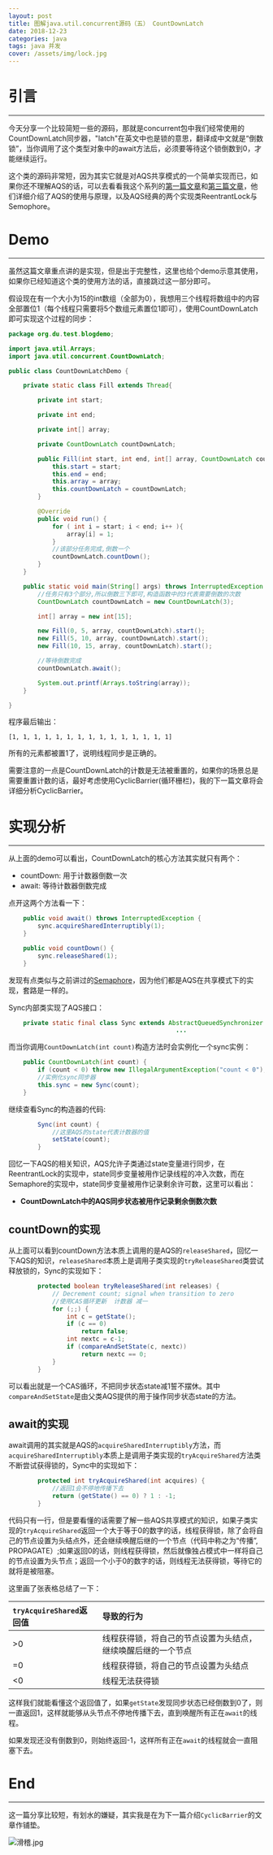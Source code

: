 ```yaml
---
layout: post
title: 图解java.util.concurrent源码（五） CountDownLatch
date: 2018-12-23
categories: java
tags: java 并发
cover: /assets/img/lock.jpg
---
```


# 引言
---

今天分享一个比较简短一些的源码，那就是concurrent包中我们经常使用的CountDownLatch同步器，"latch"在英文中也是锁的意思，翻译成中文就是“倒数锁”，当你调用了这个类型对象中的await方法后，必须要等待这个锁倒数到0，才能继续运行。

这个类的源码非常短，因为其实它就是对AQS共享模式的一个简单实现而已，如果你还不理解AQS的话，可以去看看我这个系列的[第一篇文章](https://www.dqyuan.top/2018/09/06/abstractqueuesynchronizer.html)和[第三篇文章](https://www.dqyuan.top/2018/09/24/reentrantlock-semaphore.html)，他们详细介绍了AQS的使用与原理，以及AQS经典的两个实现类ReentrantLock与Semophore。

# Demo
---

虽然这篇文章重点讲的是实现，但是出于完整性，这里也给个demo示意其使用，如果你已经知道这个类的使用方法的话，直接跳过这一部分即可。

假设现在有一个大小为15的int数组（全部为0），我想用三个线程将数组中的内容全部置位1（每个线程只需要将5个数组元素置位1即可），使用CountDownLatch即可实现这个过程的同步：

```java
package org.du.test.blogdemo;

import java.util.Arrays;
import java.util.concurrent.CountDownLatch;

public class CountDownLatchDemo {

    private static class Fill extends Thread{

        private int start;

        private int end;

        private int[] array;

        private CountDownLatch countDownLatch;

        public Fill(int start, int end, int[] array, CountDownLatch countDownLatch) {
            this.start = start;
            this.end = end;
            this.array = array;
            this.countDownLatch = countDownLatch;
        }

        @Override
        public void run() {
            for ( int i = start; i < end; i++ ){
                array[i] = 1;
            }
            //该部分任务完成,倒数一个
            countDownLatch.countDown();
        }
    }

    public static void main(String[] args) throws InterruptedException {
        //任务只有3个部分,所以倒数三下即可,构造函数中的3代表需要倒数的次数
        CountDownLatch countDownLatch = new CountDownLatch(3);

        int[] array = new int[15];

        new Fill(0, 5, array, countDownLatch).start();
        new Fill(5, 10, array, countDownLatch).start();
        new Fill(10, 15, array, countDownLatch).start();

        //等待倒数完成
        countDownLatch.await();

        System.out.printf(Arrays.toString(array));
    }

}

```

程序最后输出：

```c-like
[1, 1, 1, 1, 1, 1, 1, 1, 1, 1, 1, 1, 1, 1, 1]
```

所有的元素都被置1了，说明线程同步是正确的。

需要注意的一点是CountDownLatch的计数是无法被重置的，如果你的场景总是需要重置计数的话，最好考虑使用CyclicBarrier(循环栅栏)，我的下一篇文章将会详细分析CyclicBarrier。


# 实现分析
---

从上面的demo可以看出，CountDownLatch的核心方法其实就只有两个：

 - countDown: 用于计数器倒数一次
 - await: 等待计数器倒数完成

点开这两个方法看一下：

```java
    public void await() throws InterruptedException {
        sync.acquireSharedInterruptibly(1);
    }
```

```java
    public void countDown() {
        sync.releaseShared(1);
    }
```

发现有点类似与之前讲过的[Semaphore](https://www.dqyuan.top/2018/09/24/reentrantlock-semaphore.html)，因为他们都是AQS在共享模式下的实现，套路是一样的。

Sync内部类实现了AQS接口：

```java
    private static final class Sync extends AbstractQueuedSynchronizer {
                                              ...
```

而当你调用`CountDownLatch(int count)`构造方法时会实例化一个sync实例：

```java
    public CountDownLatch(int count) {
        if (count < 0) throw new IllegalArgumentException("count < 0");
        //实例化sync同步器
        this.sync = new Sync(count);
    }
```

继续查看Sync的构造器的代码:

```java
        Sync(int count) {
            //这里AQS的state代表计数器的值
            setState(count);
        }
```

回忆一下AQS的相关知识，AQS允许子类通过state变量进行同步，在ReentrantLock的实现中，state同步变量被用作记录线程的冲入次数，而在Semaphore的实现中，state同步变量被用作记录剩余许可数，这里可以看出：

 - **CountDownLatch中的AQS同步状态被用作记录剩余倒数次数**

## countDown的实现

从上面可以看到countDown方法本质上调用的是AQS的`releaseShared`，回忆一下AQS的知识，`releaseShared`本质上是调用子类实现的`tryReleaseShared`类尝试释放锁的，Sync的实现如下：

```java
        protected boolean tryReleaseShared(int releases) {
            // Decrement count; signal when transition to zero
            //使用CAS循环更新  计数器 减一
            for (;;) {
                int c = getState();
                if (c == 0)
                    return false;
                int nextc = c-1;
                if (compareAndSetState(c, nextc))
                    return nextc == 0;
            }
        }
```

可以看出就是一个CAS循环，不把同步状态state减1誓不摆休。其中`compareAndSetState`是由父类AQS提供的用于操作同步状态state的方法。

## await的实现

await调用的其实就是AQS的`acquireSharedInterruptibly`方法，而`acquireSharedInterruptibly`本质上是调用子类实现的`tryAcquireShared`方法类不断尝试获得锁的，Sync中的实现如下：

```java
        protected int tryAcquireShared(int acquires) {
            //返回1会不停地传播下去
            return (getState() == 0) ? 1 : -1;
        }
```

代码只有一行，但是要看懂的话需要了解一些AQS共享模式的知识，如果子类实现的`tryAcquireShared`返回一个大于等于0的数字的话，线程获得锁，除了会将自己的节点设置为头结点外，还会继续唤醒后继的一个节点（代码中称之为“传播”, PROPAGATE）;如果返回0的话，则线程获得锁，然后就像独占模式中一样将自己的节点设置为头节点；返回一个小于0的数字的话，则线程无法获得锁，等待它的就将是被阻塞。

这里画了张表格总结了一下：

| `tryAcquireShared`返回值        | 导致的行为    |
| :--------   | :-----   |
| >0        | 线程获得锁，将自己的节点设置为头结点，继续唤醒后继的一个节点      |  
| =0        | 线程获得锁，将自己的节点设置为头结点      |  
| <0        | 线程无法获得锁      |  


这样我们就能看懂这个返回值了，如果`getState`发现同步状态已经倒数到0了，则一直返回1，这样就能够从头节点不停地传播下去，直到唤醒所有正在`await`的线程。

如果发现还没有倒数到0，则始终返回-1，这样所有正在`await`的线程就会一直阻塞下去。

# End
---

这一篇分享比较短，有划水的嫌疑，其实我是在为下一篇介绍`CyclicBarrier`的文章作铺垫。

![滑稽.jpg](https://upload-images.jianshu.io/upload_images/10192684-626047d51fc749d2.jpeg?imageMogr2/auto-orient/strip%7CimageView2/2/w/1240)

